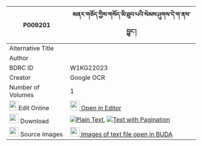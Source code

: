 |P009201|མནར་གཅོད་ཀྱིས་གསོད་མི་ཐུབ་པའི་སེམས་ཤུགས་དེ་ག་ནས་བྱུང་། 
| --- | --- 
|Alternative Title |
|Author | 
|BDRC ID | W1KG22023
|Creator | Google OCR
|Number of Volumes| 1
|<img width="25" src="https://img.icons8.com/color/25/000000/edit-property.png">Edit Online| [<img width="25" src="https://avatars.githubusercontent.com/u/45091458?s=200&v=4"> Open in Editor](http://editor.openpecha.org/P009201)
|<img width="25" src="https://img.icons8.com/fluent/48/000000/download-2.png"/>  Download | [![](https://img.icons8.com/color/20/000000/txt.png)Plain Text](https://github.com/Openpecha/P009201/releases/download/v1/narcho_kyi_so_mi_tubpa_i_semsh_plain_P009201.zip), [![](https://img.icons8.com/color/20/000000/txt.png)Text with Pagination](https://github.com/Openpecha/P009201/releases/download/v1/narcho_kyi_so_mi_tubpa_i_semsh_pages_P009201.zip)
|<img width="25" src="https://img.icons8.com/plasticine/100/000000/pictures-folder.png"/>  Source Images | [<img width="25" src="https://library.bdrc.io/icons/BUDA-small.svg"> Images of text file open in BUDA](https://library.bdrc.io/show/bdr:W1KG22023)